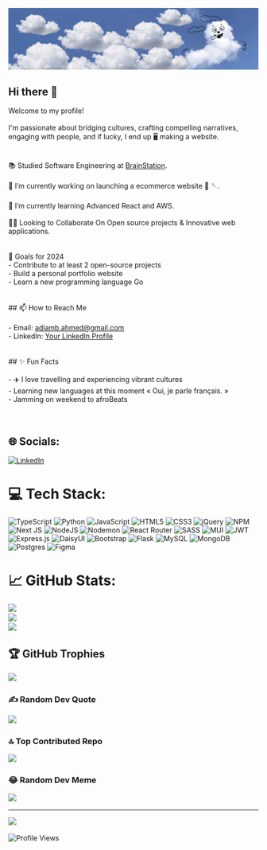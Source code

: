 ![Banner](https://raw.githubusercontent.com/Adiam-Ahmed/Adiam-Ahmed/main/GitHubBanner.png)


## Hi there 👋<br>

Welcome to my profile! <br><br>I'm passionate about bridging cultures, crafting compelling narratives, engaging with people, and if lucky, I end up 🖥️ making a website.</br><br><br>📚 Studied Software Engineering at  [BrainStation](https://brainstation.io/online/software-engineering-bootcamp).</br><br>🔭 I’m currently working on launching a ecommerce website 👗 🪡.</br><br>💭 I’m currently learning Advanced React and AWS.</br><br>👯‍♂️ Looking to Collaborate On Open source projects & Innovative web applications.</br><br><br> 🎯 Goals for 2024<br>- Contribute to at least 2 open-source projects<br>- Build a personal portfolio website<br>- Learn a new programming language Go <br><br><br>## 📫 How to Reach Me<br><br>- Email: adiamb.ahmed@gmail.com<br>- LinkedIn: [Your LinkedIn Profile](https://www.linkedin.com/in/adiamahmed/)<br><br><br>## ✨ Fun Facts<br><br>- ✈️ I love travelling and experiencing vibrant cultures <br>- Learning new languages at this moment  « Oui, je parle français. »<br>- Jamming on weekend to afroBeats <br><br><br>

## 🌐 Socials:
[![LinkedIn](https://img.shields.io/badge/LinkedIn-%230077B5.svg?logo=linkedin&logoColor=white)](https://linkedin.com/in/https://www.linkedin.com/in/adiamahmed/) 

# 💻 Tech Stack:
![TypeScript](https://img.shields.io/badge/typescript-%23007ACC.svg?style=for-the-badge&logo=typescript&logoColor=white) ![Python](https://img.shields.io/badge/python-3670A0?style=for-the-badge&logo=python&logoColor=ffdd54) ![JavaScript](https://img.shields.io/badge/javascript-%23323330.svg?style=for-the-badge&logo=javascript&logoColor=%23F7DF1E) ![HTML5](https://img.shields.io/badge/html5-%23E34F26.svg?style=for-the-badge&logo=html5&logoColor=white) ![CSS3](https://img.shields.io/badge/css3-%231572B6.svg?style=for-the-badge&logo=css3&logoColor=white) ![jQuery](https://img.shields.io/badge/jquery-%230769AD.svg?style=for-the-badge&logo=jquery&logoColor=white) ![NPM](https://img.shields.io/badge/NPM-%23CB3837.svg?style=for-the-badge&logo=npm&logoColor=white) ![Next JS](https://img.shields.io/badge/Next-black?style=for-the-badge&logo=next.js&logoColor=white) ![NodeJS](https://img.shields.io/badge/node.js-6DA55F?style=for-the-badge&logo=node.js&logoColor=white) ![Nodemon](https://img.shields.io/badge/NODEMON-%23323330.svg?style=for-the-badge&logo=nodemon&logoColor=%BBDEAD) ![React Router](https://img.shields.io/badge/React_Router-CA4245?style=for-the-badge&logo=react-router&logoColor=white) ![SASS](https://img.shields.io/badge/SASS-hotpink.svg?style=for-the-badge&logo=SASS&logoColor=white) ![MUI](https://img.shields.io/badge/MUI-%230081CB.svg?style=for-the-badge&logo=mui&logoColor=white) ![JWT](https://img.shields.io/badge/JWT-black?style=for-the-badge&logo=JSON%20web%20tokens) ![Express.js](https://img.shields.io/badge/express.js-%23404d59.svg?style=for-the-badge&logo=express&logoColor=%2361DAFB) ![DaisyUI](https://img.shields.io/badge/daisyui-5A0EF8?style=for-the-badge&logo=daisyui&logoColor=white) ![Bootstrap](https://img.shields.io/badge/bootstrap-%238511FA.svg?style=for-the-badge&logo=bootstrap&logoColor=white) ![Flask](https://img.shields.io/badge/flask-%23000.svg?style=for-the-badge&logo=flask&logoColor=white) ![MySQL](https://img.shields.io/badge/mysql-4479A1.svg?style=for-the-badge&logo=mysql&logoColor=white) ![MongoDB](https://img.shields.io/badge/MongoDB-%234ea94b.svg?style=for-the-badge&logo=mongodb&logoColor=white) ![Postgres](https://img.shields.io/badge/postgres-%23316192.svg?style=for-the-badge&logo=postgresql&logoColor=white) ![Figma](https://img.shields.io/badge/figma-%23F24E1E.svg?style=for-the-badge&logo=figma&logoColor=white)
# 📈 GitHub Stats:
![](https://github-readme-stats.vercel.app/api?username=Adiam-Ahmed&theme=neon&hide_border=false&include_all_commits=true&count_private=true)<br/>
![](https://github-readme-streak-stats.herokuapp.com/?user=Adiam-Ahmed&theme=neon&hide_border=false)<br/>
![](https://github-readme-stats.vercel.app/api/top-langs/?username=Adiam-Ahmed&theme=neon&hide_border=false&include_all_commits=true&count_private=true&layout=compact)

## 🏆 GitHub Trophies
![](https://github-profile-trophy.vercel.app/?username=Adiam-Ahmed&theme=neon&no-frame=true&no-bg=false&margin-w=4)

### ✍️ Random Dev Quote
![](https://quotes-github-readme.vercel.app/api?type=vetical&theme=radical)

### 🔝 Top Contributed Repo
![](https://github-contributor-stats.vercel.app/api?username=Adiam-Ahmed&limit=5&theme=dark&combine_all_yearly_contributions=true)

### 😂 Random Dev Meme
<img src='https://memer-new.vercel.app/' style="height: 400px;"/>

---
[![](https://visitcount.itsvg.in/api?id=Adiam-Ahmed&icon=0&color=0)](https://visitcount.itsvg.in)

![Profile Views](https://komarev.com/ghpvc/?username=Adiam-Ahmed&style=flat-square)


<!-- Proudly created with GPRM ( https://gprm.itsvg.in ) -->
